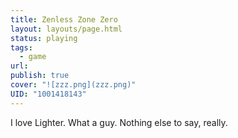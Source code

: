 ```yaml
---
title: Zenless Zone Zero
layout: layouts/page.html
status: playing
tags:
  - game
url: 
publish: true
cover: "![zzz.png](zzz.png)"
UID: "1001418143"
---
```

I love Lighter. What a guy. Nothing else to say, really.